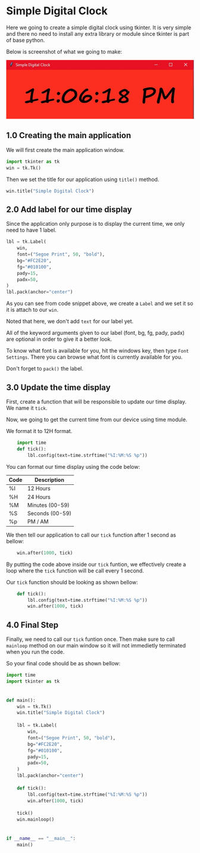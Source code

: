 # Simple Digital Clock

Here we going to create a simple digital clock using tkinter.
It is very simple and there no need to install any extra library or module since tkinter is part of base python.

Below is screenshot of what we going to make:

![Simple Digital Clock](Screenshot%201.jpg)

## 1.0 Creating the main application

We will first create the main application window.

```python
import tkinter as tk
win = tk.Tk()
```

Then we set the title for our application using `title()` method.

```python
win.title("Simple Digital Clock")
```

## 2.0 Add label for our time display

Since the application only purpose is to display the current time, we only need to have 1 label.

```python
lbl = tk.Label(
    win,
    font=("Segoe Print", 50, "bold"),
    bg="#FC2E20",
    fg="#010100",
    pady=15,
    padx=50,
)
lbl.pack(anchor="center")
```

As you can see from code snippet above, we create a `Label` and we set it so it is attach to our `win`.

Noted that here, we don't add `text` for our label yet.

All of the keyword arguments given to our label (font, bg, fg, pady, padx) are optional in order to give it a better look.

To know what font is available for you, hit the windows key, then type `Font Settings`. There you can browse what font is currently available for you.

Don't forget to `pack()` the label.

## 3.0 Update the time display

First, create a function that will be responsible to update our time display. We name it `tick`.

Now, we going to get the current time from our device using time module.

We format it to 12H format.

```python
    import time
    def tick():
        lbl.config(text=time.strftime("%I:%M:%S %p"))
```

You can format our time display using the code below:

| Code | Description     |
| ---- | --------------- |
| %I   | 12 Hours        |
| %H   | 24 Hours        |
| %M   | Minutes (00-59) |
| %S   | Seconds (00-59) |
| %p   | PM / AM         |

We then tell our application to call our `tick` function after 1 second as bellow:

```python
    win.after(1000, tick)
```

By putting the code above inside our `tick` funtion, we effectively create a loop where the `tick` function will be call every 1 second.

Our `tick` function should be looking as shown bellow:

```python
    def tick():
        lbl.config(text=time.strftime("%I:%M:%S %p"))
        win.after(1000, tick)
```

## 4.0 Final Step

Finally, we need to call our `tick` funtion once.
Then make sure to call `mainloop` method on our main window so it will not immedietly terminated when you run the code.

So your final code should be as shown bellow:

```python
import time
import tkinter as tk


def main():
    win = tk.Tk()
    win.title("Simple Digital Clock")

    lbl = tk.Label(
        win,
        font=("Segoe Print", 50, "bold"),
        bg="#FC2E20",
        fg="#010100",
        pady=15,
        padx=50,
    )
    lbl.pack(anchor="center")

    def tick():
        lbl.config(text=time.strftime("%I:%M:%S %p"))
        win.after(1000, tick)

    tick()
    win.mainloop()


if __name__ == "__main__":
    main()
```
